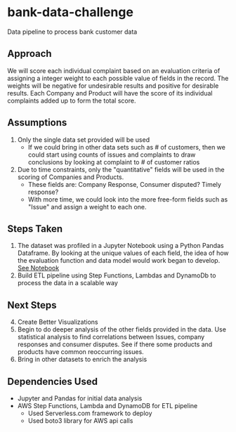 # bank-data-challenge
Data pipeline to process bank customer data

## Approach
We will score each individual complaint based on an evaluation criteria of assigning a integer weight to each possible value
of fields in the record. The weights will be negative for undesirable results and positive for desirable results.
Each Company and Product will have the score of its individual complaints added up to form the total score.

## Assumptions
1) Only the single data set provided will be used
    - If we could bring in other data sets such as # of customers, then we could start using counts of issues and
    complaints to draw conclusions by looking at complaint to # of customer ratios
2) Due to time constraints, only the "quantitative" fields will be used in the scoring of Companies and Products. 
    - These fields are: Company Response, Consumer disputed? Timely response?
    - With more time, we could look into the more free-form fields such as "Issue" and assign a weight to each one.
    
## Steps Taken
1) The dataset was profiled in a Jupyter Notebook using a Python Pandas Dataframe. By looking at the unique values of
each field, the idea of how the evaluation function and data model would work began to develop. [See Notebook](nb/bank-recommend.ipynb)
2) Build ETL pipeline using Step Functions, Lambdas and DynamoDb to process the data in a scalable way

## Next Steps
4) Create Better Visualizations
5) Begin to do deeper analysis of the other fields provided in the data. Use statistical analysis to find correlations between Issues, 
company responses and consumer disputes. See if there some products and products have common reoccurring issues.
6) Bring in other datasets to enrich the analysis

## Dependencies Used
- Jupyter and Pandas for initial data analysis
- AWS Step Functions, Lambda and DynamoDB for ETL pipeline
    - Used Serverless.com framework to deploy
    - Used boto3 library for AWS api calls
